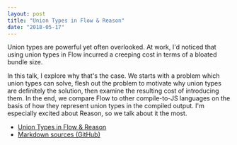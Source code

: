 ```yaml
---
layout: post
title: "Union Types in Flow & Reason"
date: "2018-05-17"
---
```


Union types are powerful yet often overlooked. At work, I'd noticed that using
union types in Flow incurred a creeping cost in terms of a bloated bundle size.

In this talk, I explore why that's the case. We starts with a problem which
union types can solve, flesh out the problem to motivate why union types are
definitely the solution, then examine the resulting cost of introducing them. In
the end, we compare Flow to other compile-to-JS languages on the basis of how
they represent union types in the compiled output. I'm especially excited about
Reason, so we talk about it the most.

- [Union Types in Flow & Reason](../slides/union-types-flow-reason/union-types-flow-reason.pdf)
- [Markdown sources (GitHub)](https://github.com/jez/talks/tree/master/slides/union-types-flow-reason)
